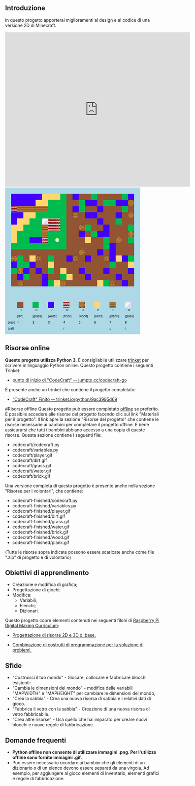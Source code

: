 ## Introduzione

In questo progetto apporterai miglioramenti al design e al codice di una versione 2D di Minecraft.

<div class="trinket">
  <iframe src="https://trinket.io/embed/python/9ac3995d69?outputOnly=true&start=result" width="600" height="500" frameborder="0" marginwidth="0" marginheight="0" allowfullscreen>
  </iframe>
  <img src="images/craft-finished.png">
</div>

## Risorse online

__Questo progetto utilizza Python 3.__ È consigliabile utilizzare [trinket](https://trinket.io/) per scrivere in linguaggio Python online. Questo progetto contiene i seguenti Trinket:

+ [punto di inizio di "CodeCraft" -- jumpto.cc/codecraft-go](http://jumpto.cc/codecraft-go)

È presente anche un trinket che contiene il progetto completato:

+ ["CodeCraft" Finito -- trinket.io/python/9ac3995d69](https://trinket.io/python/9ac3995d69)

#Risorse offline
Questo progetto può essere completato [offline](https://www.codeclubprojects.org/en-GB/resources/python-working-offline/) se preferito. È possibile accedere alle risorse del progetto facendo clic sul link "Materiali per il progetto". Il link apre la sezione "Risorse del progetto" che contiene le risorse necessarie ai bambini per completare il progetto offline. È bene assicurarsi che tutti i bambini abbiano accesso a una copia di queste risorse. Questa sezione contiene i seguenti file:

+ codecraft/codecraft.py
+ codecraft/variables.py
+ codecraft/player.gif
+ codecraft/dirt.gif
+ codecraft/grass.gif
+ codecraft/water.gif
+ codecraft/brick.gif

Una versione completa di questo progetto è presente anche nella sezione "Risorse per i volontari", che contiene:

+ codecraft-finished/codecraft.py
+ codecraft-finished/variables.py
+ codecraft-finished/player.gif
+ codecraft-finished/dirt.gif
+ codecraft-finished/grass.gif
+ codecraft-finished/water.gif
+ codecraft-finished/brick.gif
+ codecraft-finished/wood.gif
+ codecraft-finished/plank.gif

(Tutte le risorse sopra indicate possono essere scaricate anche come file ".zip" di progetto e di volontario)

## Obiettivi di apprendimento
+ Creazione e modifica di grafica;
+ Progettazione di giochi;
+ Modifica:
	+ Variabili;
	+ Elenchi;
	+ Dizionari.

Questo progetto copre elementi contenuti nei seguenti filoni di [Raspberry Pi Digital Making Curriculum](http://rpf.io/curriculum):

+ [Progettazione di risorse 2D e 3D di base.](https://www.raspberrypi.org/curriculum/design/creator)

+ [Combinazione di costrutti di programmazione per la soluzione di problemi.](https://www.raspberrypi.org/curriculum/programming/builder)

## Sfide
+ "Costruisci il tuo mondo" - Giocare, collocare e fabbricare blocchi esistenti:
+ "Cambia le dimensioni del mondo" - modifica delle variabili "MAPWIDTH" e "MAPHEIGHT" per cambiare le dimensioni del mondo;
+ "Crea la sabbia" - Crea una nuova risorsa di sabbia e i relativi dati di gioco.
+ "Fabbrica il vetro con la sabbia" - Creazione di una nuova risorsa di vetro fabbricabile.
+ "Crea altre risorse" - Usa quello che hai imparato per creare nuovi blocchi e nuove regole di fabbricazione.

## Domande frequenti
+ __Python offline non consente di utilizzare immagini .png. Per l'utilizzo offline sono fornite immagini .gif.__
+ Può essere necessario ricordare ai bambini che gli elementi di un dizionario o di un elenco devono essere separati da una virgola. Ad esempio, per aggiungere al gioco elementi di inventario, elementi grafici e regole di fabbricazione.
